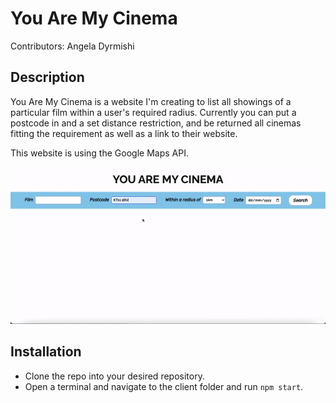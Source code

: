 # You Are My Cinema

Contributors: Angela Dyrmishi

## Description

You Are My Cinema is a website I'm creating to list all showings of a particular film within a user's required radius. Currently you can put a postcode in and a set distance restriction, and be returned all cinemas fitting the requirement as well as a link to their website.

This website is using the Google Maps API.

![](./client/public/ezgif.com-optimize.gif)

## Installation

- Clone the repo into your desired repository.
- Open a terminal and navigate to the client folder and run `npm start`.
